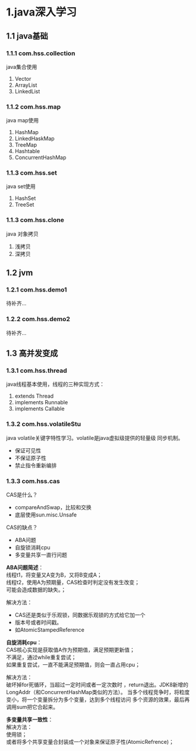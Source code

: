 # 1.java深入学习
## 1.1 java基础
### 1.1.1 com.hss.collection
java集合使用
1. Vector
2. ArrayList
3. LinkedList

### 1.1.2 com.hss.map
java map使用
1. HashMap
2. LinkedHaskMap
3. TreeMap
4. Hashtable
5. ConcurrentHashMap

### 1.1.3 com.hss.set
java set使用
1. HashSet
2. TreeSet


### 1.1.3 com.hss.clone
java 对象拷贝
1. 浅拷贝
2. 深拷贝

## 1.2 jvm
### 1.2.1 com.hss.demo1
待补齐...

### 1.2.2 com.hss.demo2
待补齐...

## 1.3 高并发变成
### 1.3.1 com.hss.thread
java线程基本使用，线程的三种实现方式：
1. extends Thread
2. implements Runnable
3. implements Callable

### 1.3.2 com.hss.volatileStu
java volatile关键字特性学习。volatile是java虚拟级提供的轻量级
同步机制。
* 保证可见性
* 不保证原子性
* 禁止指令重新编排

### 1.3.3 com.hss.cas
CAS是什么？
* compareAndSwap，比较和交换
* 底层使用sun.misc.Unsafe

CAS的缺点？
* ABA问题
* 自旋锁消耗cpu
* 多变量共享一直行问题

**ABA问题简述**：  
线程t1，将变量又A变为B，又将B变成A；  
线程t2，使用A为预期量，CAS检查时判定没有发生改变；  
可能会造成数据的缺失。；  

解决方法：
 * CAS还是类似于乐观锁，同数据乐观锁的方式给它加一个
 * 版本号或者时间戳。
 * 如AtomicStampedReference
 
**自旋消耗cpu**：  
CAS核心实现是获取值A作为预期值，满足预期更新值；  
不满足，通过while重复尝试；  
如果重复尝试，一直不能满足预期值，则会一直占用cpu；

解决方法：  
破坏掉for死循环，当超过一定时间或者一定次数时
，return退出。JDK8新增的LongAddr（和ConcurrentHashMap类似的方法）。
当多个线程竞争时，将粒度变小，将一个变量拆分为多个变量，达到多个线程访问
多个资源的效果，最后再调用sum把它合起来。

**多变量共享一致性**：  
解决方法：  
使用锁；  
或者将多个共享变量合封装成一个对象来保证原子性(AtomicRefrence)；